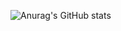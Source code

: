 ![Anurag's GitHub stats](https://github-readme-stats.vercel.app/api?username=LongYinStudio&show_icons=true)
